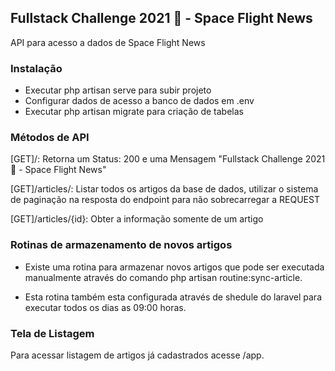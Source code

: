## Fullstack Challenge 2021 🏅 - Space Flight News

API para acesso a dados de Space Flight News


### Instalação 

- Executar php artisan serve para subir projeto
- Configurar dados de acesso a banco de dados em .env
- Executar php artisan migrate para criação de tabelas

### Métodos de API

[GET]/:  Retorna um Status: 200 e uma Mensagem "Fullstack Challenge 2021 🏅 - Space Flight News"

[GET]/articles/:  Listar todos os artigos da base de dados, utilizar o sistema de paginação na resposta do endpoint para não sobrecarregar a REQUEST

[GET]/articles/{id}: Obter a informação somente de um artigo


### Rotinas de armazenamento de novos artigos

- Existe uma rotina para armazenar novos artigos que pode ser executada manualmente através do comando php artisan routine:sync-article. 

- Esta rotina também esta configurada através de shedule do laravel para executar todos os dias as 09:00 horas.


### Tela de Listagem

Para acessar listagem de artigos já cadastrados acesse /app.
